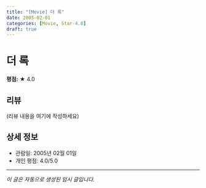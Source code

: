 ```yaml
---
title: "[Movie] 더 록"
date: 2005-02-01
categories: [Movie, Star-4.0]
draft: true
---
```


# 더 록

**평점:** ★ 4.0

## 리뷰

(리뷰 내용을 여기에 작성하세요)

## 상세 정보

- 관람일: 2005년 02월 01일
- 개인 평점: 4.0/5.0

---

*이 글은 자동으로 생성된 임시 글입니다.*

